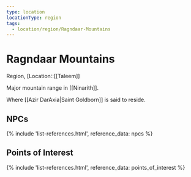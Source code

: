 ```yaml
---
type: location
locationType: region
tags:
  - location/region/Ragndaar-Mountains
---
```


# Ragndaar Mountains
Region, [Location::[[Taleem]]

Major mountain range in [[Ninarith]]. 

Where [[Azir DarAxia|Saint Goldborn]] is said to reside. 

## NPCs
{% include 'list-references.html', reference_data: npcs %}


## Points of Interest
{% include 'list-references.html', reference_data: points_of_interest %}

